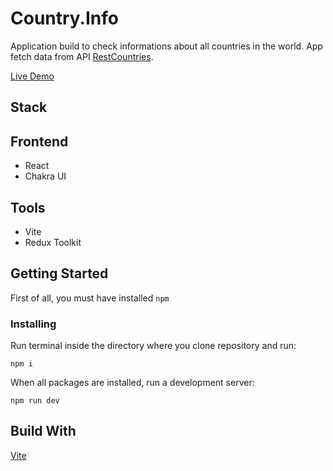 # Country.Info

Application build to check informations about all countries in the world. App fetch data from API [RestCountries](https://restcountries.com/).

[Live Demo](https://appinfocountry.netlify.app/)

## Stack

## Frontend

- React
- Chakra UI

## Tools

- Vite
- Redux Toolkit

## Getting Started

First of all, you must have installed ```npm```

### Installing

Run terminal inside the directory where you clone repository and run:

```
npm i
```

When all packages are installed, run a development server:

```
npm run dev
```

## Build With

[Vite](https://github.com/vitejs/vite)
